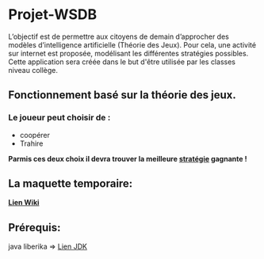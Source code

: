 # Projet-WSDB

L’objectif  est  de  permettre  aux  citoyens  de  demain  d’approcher  des  modèles d’intelligence artificielle (Théorie des Jeux).  Pour cela, une activité sur internet est proposée, modélisant les différentes stratégies possibles.  Cette application sera créée dans le but d'être utilisée par les classes niveau collège.

## Fonctionnement basé sur la théorie des jeux.

### Le joueur peut choisir de :
- coopérer
- Trahire

__Parmis ces deux choix il devra trouver la  meilleure [stratégie](https://fr.wikipedia.org/wiki/Théorie_des_jeux) gagnante !__



## La maquette  temporaire:

__[Lien  Wiki](https://github.com/thirax/Projet-WSDB/wiki)__


## Prérequis:
java  liberika  => [Lien JDK](https://bell-sw.com/pages/java-13.0.1/)
